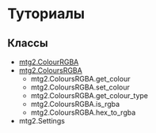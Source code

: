 # Туториалы
## Классы
- [mtg2.ColourRGBA](https://github.com/romanin-rf/mtg.py/blob/main/tutorials/mtg2/ColourRGBA.md)
- [mtg2.ColoursRGBA](https://github.com/romanin-rf/mtg.py/blob/main/tutorials/mtg2/ColoursRGBA.md)
    - mtg2.ColoursRGBA.get_colour
    - mtg2.ColoursRGBA.set_colour
    - mtg2.ColoursRGBA.get_colour_type
    - mtg2.ColoursRGBA.is_rgba
    - mtg2.ColoursRGBA.hex_to_rgba
- mtg2.Settings
